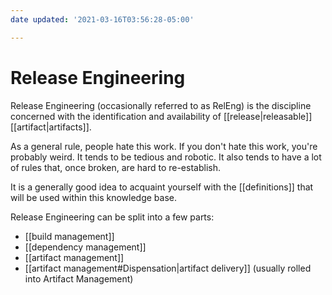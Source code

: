 ```yaml
---
date updated: '2021-03-16T03:56:28-05:00'

---
```


# Release Engineering

Release Engineering (occasionally referred to as RelEng) is the discipline concerned with the identification and availability of [[release|releasable]] [[artifact|artifacts]].

As a general rule, people hate this work.  If you don't hate this work, you're probably weird.  It tends to be tedious and robotic.  It also tends to have a lot of rules that, once broken, are hard to re-establish.

It is a generally good idea to acquaint yourself with the [[definitions]] that will be used within this knowledge base.

Release Engineering can be split into a few parts:

- [[build management]]
- [[dependency management]]
- [[artifact management]]
- [[artifact management#Dispensation|artifact delivery]] (usually rolled into Artifact Management)
